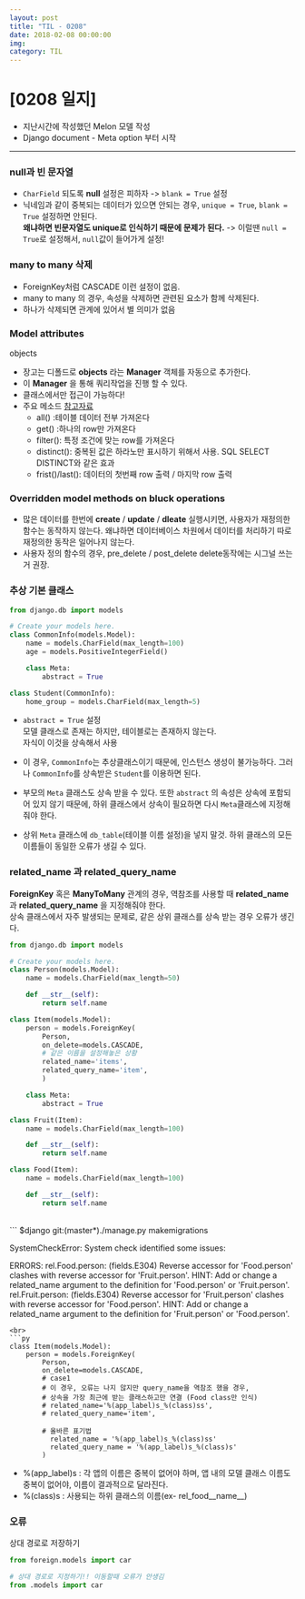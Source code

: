```yaml
---
layout: post
title: "TIL - 0208"
date: 2018-02-08 00:00:00
img:
category: TIL
---
```


# [0208 일지]
- 지난시간에 작성했던 Melon 모델 작성
- Django document - Meta option 부터 시작

---

### null과 빈 문자열
- `CharField` 되도록 **null** 설정은 피하자 -> `blank = True` 설정
- 닉네임과 같이 중복되는 데이터가 있으면 안되는 경우, `unique = True`, `blank = True` 설정하면 안된다.
 <br>**왜냐하면 빈문자열도 unique로 인식하기 때문에 문제가 된다.** -> 이럴땐 `null = True`로 설정해서, `null`값이 들어가게 설정!

### many to many 삭제
- ForeignKey처럼 CASCADE 이런 설정이 없음.
- many to many 의 경우, 속성을 삭제하면 관련된 요소가 함께 삭제된다.
- 하나가 삭제되면 관계에 있어서 별 의미가 없음

### Model attributes
objects
- 장고는 디폴드로 **objects** 라는 **Manager** 객체를 자동으로 추가한다.
- 이 **Manager** 을 통해 쿼리작업을 진행 할 수 있다.
- 클래스에서만 접근이 가능하다!
- 주요 메소드
[참고자료](http://pythonstudy.xyz/python/article/310-Django-%EB%AA%A8%EB%8D%B8-API)
    - all() :테이블 데이터 전부 가져온다
    - get() :하나의 row만 가져온다
    - filter(): 특정 조건에 맞는 row를 가져온다
    - distinct(): 중복된 값은 하라노만 표시하기 위해서 사용.  SQL SELECT DISTINCT와 같은 효과
    - frist()/last(): 데이터의 첫번째 row 출력 / 마지막 row 출력

### Overridden model methods on bluck operations
- 많은 데이터를 한번에 **create** / **update** / **dleate** 실행시키면, 사용자가 재정의한 함수는 동작하지 않는다. 왜냐하면 데이터베이스 차원에서 데이터를 처리하기 따로 재정의한 동작은 일어나지 않는다.
- 사용자 정의 함수의 경우, pre_delete / post_delete delete동작에는 시그널 쓰는거 권장.

### 추상 기본 클래스
```py
from django.db import models

# Create your models here.
class CommonInfo(models.Model):
    name = models.CharField(max_length=100)
    age = models.PositiveIntegerField()

    class Meta:
        abstract = True

class Student(CommonInfo):
    home_group = models.CharField(max_length=5)
```

- `abstract = True` 설정<BR>
모델 클래스로 존재는 하지만, 테이블로는 존재하지 않는다.<BR>
자식이 이것을 상속해서 사용

- 이 경우, `CommonInfo`는 추상클래스이기 때문에, 인스턴스 생성이 불가능하다. 그러나 `CommonInfo`를 상속받은 `Student`를 이용하면 된다.

- 부모의 `Meta` 클래스도 상속 받을 수 있다. 또한 `abstract` 의 속성은 상속에 포함되어 있지 않기 때문에, 하위 클래스에서 상속이 필요하면 다시 `Meta`클래스에 지정해줘야 한다.

- 상위 `Meta` 클래스에 `db_table`(테이블 이름 설정)을 넣지 말것. 하위 클래스의 모든 이름들이 동일한 오류가 생길 수 있다.

### related_name  과 related_query_name
**ForeignKey** 혹은 **ManyToMany** 관계의 경우, 역참조를 사용할 때
**related_name** 과 **related_query_name** 을 지정해줘야 한다.<br>
상속 클래스에서 자주 발생되는 문제로, 같은 상위 클래스를 상속 받는 경우 오류가 생긴다.<br>

```py
from django.db import models

# Create your models here.
class Person(models.Model):
    name = models.CharField(max_length=50)

    def __str__(self):
        return self.name

class Item(models.Model):
    person = models.ForeignKey(
        Person,
        on_delete=models.CASCADE,
        # 같은 이름을 설정해놓은 상황
        related_name='items',
        related_query_name='item',
        )

    class Meta:
        abstract = True

class Fruit(Item):
    name = models.CharField(max_length=100)

    def __str__(self):
        return self.name

class Food(Item):
    name = models.CharField(max_length=100)

    def __str__(self):
        return self.name

```
<br>
```
<!--오류 내용  -->
$django git:(master*)./manage.py makemigrations

SystemCheckError: System check identified some issues:

ERRORS:
rel.Food.person: (fields.E304) Reverse accessor for 'Food.person' clashes with reverse accessor for 'Fruit.person'.
        HINT: Add or change a related_name argument to the definition for 'Food.person' or 'Fruit.person'.
rel.Fruit.person: (fields.E304) Reverse accessor for 'Fruit.person' clashes with reverse accessor for 'Food.person'.
        HINT: Add or change a related_name argument to the definition for 'Fruit.person' or 'Food.person'.
```
<br>
```py
class Item(models.Model):
    person = models.ForeignKey(
        Person,
        on_delete=models.CASCADE,
        # case1
        # 이 경우, 오류는 나지 않지만 query_name을 역참조 했을 경우,
        # 상속을 가장 최근에 받는 클래스하고만 연결 (Food class만 인식)
        # related_name='%(app_label)s_%(class)ss',
        # related_query_name='item',

        # 올바른 표기법
          related_name = '%(app_label)s_%(class)ss'
          related_query_name = '%(app_label)s_%(class)s'
        )

```
- %(app_label)s : 각 앱의 이름은 중복이 없어야 하며, 앱 내의 모델 클래스 이름도 중복이 없어야, 이름이 결과적으로 달라진다.
- %(class)s : 사용되는 하위 클래스의 이름(ex- rel_food__name__)

### 오류
상대 경로로 저장하기

```py
from foreign.models import car

# 상대 경로로 지정하기!! 이동할때 오류가 안생김
from .models import car
```
